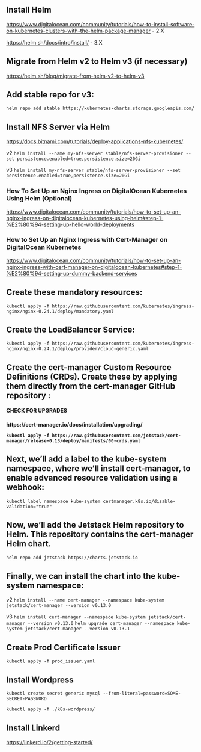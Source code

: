 
<h2>Install Helm</h2>

https://www.digitalocean.com/community/tutorials/how-to-install-software-on-kubernetes-clusters-with-the-helm-package-manager - 2.X

https://helm.sh/docs/intro/install/ - 3.X


<h2>Migrate from Helm v2 to Helm v3 (if necessary)</h2>

https://helm.sh/blog/migrate-from-helm-v2-to-helm-v3


<h2>Add stable repo for v3:</h2>

`helm repo add stable https://kubernetes-charts.storage.googleapis.com/`


<h2>Install NFS Server via Helm</h2>

https://docs.bitnami.com/tutorials/deploy-applications-nfs-kubernetes/

v2
`helm install --name my-nfs-server stable/nfs-server-provisioner --set persistence.enabled=true,persistence.size=20Gi`

v3
`helm install my-nfs-server stable/nfs-server-provisioner --set persistence.enabled=true,persistence.size=20Gi`


<h3>How To Set Up an Nginx Ingress on DigitalOcean Kubernetes Using Helm (Optional)</h3>

https://www.digitalocean.com/community/tutorials/how-to-set-up-an-nginx-ingress-on-digitalocean-kubernetes-using-helm#step-1-%E2%80%94-setting-up-hello-world-deployments

<h3>How to Set Up an Nginx Ingress with Cert-Manager on DigitalOcean Kubernetes</h3>

https://www.digitalocean.com/community/tutorials/how-to-set-up-an-nginx-ingress-with-cert-manager-on-digitalocean-kubernetes#step-1-%E2%80%94-setting-up-dummy-backend-services


<h2>Create these mandatory resources:</h2>

`kubectl apply -f https://raw.githubusercontent.com/kubernetes/ingress-nginx/nginx-0.24.1/deploy/mandatory.yaml`


<h2>Create the LoadBalancer Service:</h2>

`kubectl apply -f https://raw.githubusercontent.com/kubernetes/ingress-nginx/nginx-0.24.1/deploy/provider/cloud-generic.yaml`



<h2>Create the cert-manager Custom Resource Definitions (CRDs). Create these by applying them directly from the cert-manager GitHub repository :</h2>

<h4>CHECK FOR UPGRADES<h4>
https://cert-manager.io/docs/installation/upgrading/

`kubectl apply -f https://raw.githubusercontent.com/jetstack/cert-manager/release-0.13/deploy/manifests/00-crds.yaml`

<h2>Next, we’ll add a label to the kube-system namespace, where we’ll install cert-manager, to enable advanced resource validation using a webhook:</h2>

`kubectl label namespace kube-system certmanager.k8s.io/disable-validation="true"`

<h2>Now, we’ll add the Jetstack Helm repository to Helm. This repository contains the cert-manager Helm chart.</h2>

`helm repo add jetstack https://charts.jetstack.io`

<h2>Finally, we can install the chart into the kube-system namespace:</h2>

v2
`helm install --name cert-manager --namespace kube-system jetstack/cert-manager --version v0.13.0`

v3
`helm install cert-manager --namespace kube-system jetstack/cert-manager --version v0.13.0`
`helm upgrade cert-manager --namespace kube-system jetstack/cert-manager --version v0.13.1`



<h2>Create Prod Certificate Issuer</h2>

`kubectl apply -f prod_issuer.yaml`


<h2>Install Wordpress</h2>

`kubectl create secret generic mysql --from-literal=password=SOME-SECRET-PASSWORD`

`kubectl apply -f ./k8s-wordpress/`


<h2>Install Linkerd</h2>

https://linkerd.io/2/getting-started/




